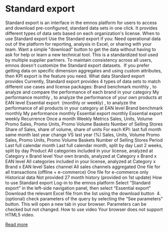 # Standard export

Standard export
 is an interface in the emnos platform for users to access and download pre-configured, standard data sets in one click. It provides different types of data sets based on each organization's license.
When to use Standard export
Use the Standard export if you:
Need operational data out of the platform for reporting, analysis in Excel, or sharing with your team.
Want a simple "download" button to get the data without having to ask for help or learn a new technical tool.
This is a 
standardized tool
 used by multiple supplier partners. To maintain consistency across all users, emnos doesn't customize the Standard export datasets. 
If you prefer getting data on specific dimension aggregates and using custom attributes, then KPI export is the feature you need.
What data Standard export provides
Currently, Standard export provides 4 types of data sets to match different use cases and license packages:
Brand benchmark monthly
, to analyze and compare the performance of each brand in your category
My performance monthly
, to analyze the performance of your own products at EAN level
Essential export  (monthly or weekly)
, to analyze the performance of all products in your category at EAN level
Brand benchmark
monthly
My performance
monthly
Essential export
monthly
Essential export
weekly
Recurrence
Once a month
Weekly
Metrics
Sales, Units, Volume
Promo Sales, Promo Units, Promo Volume
Baskets
Number of Selling Stores
Share of Sales, share of volume, share of units
For each KPI:
last full month
same month last year
change VS last year (%)
Sales, Units, Volume
Promo Sales, Promo Units, Promo Volume
Baskets
Number of Selling Stores
Period
Last full calendar month
Last full calendar month, split by day
Last 2 weeks, split by day
Product
All categories included in your license, analyzed at
Category x Brand level
Your own brands, analyzed at Category x Brand x EAN level
All categories included in your license, analyzed at Category x Brand x EAN level
Sales channel
All sales channels aggregated
One file for all transactions (offline + e-commerce)
One file for e-commerce only
Historical data
Not provided
27 month history 
(provided on 1st update)
How to use Standard export
Log-in to the emnos platform
Select “Standard export” in the left-side navigation panel, then select “Essential export”
Download the relevant Excel file from the list using the download button 
4. (optional) check parameters of the query by selecting the “See parameters” button. This will open a new tab in your browser. Parameters can be checked but not changed.
How to use video
Your browser does not support HTML5 video.

[Read more](https://help.emnos.com/help/standard-export)